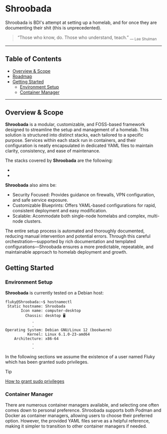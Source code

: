 # Shroobada
Shroobada is BDI's attempt at setting up a homelab, and for once they are documenting their shit (this is unprecedented).

> “Those who know, do. Those who understand, teach.” <sub>― Lee Shulman </sub>

---

## Table of Contents

- [Overview & Scope](#overview--scope)
- [Roadmap](#roadmap)
- [Getting Started](#getting-started)
  - [Environment Setup](#environment-setup)
  - [Container Manager](#container-manager)

---

## Overview & Scope
**Shroobada** is a modular, customizable, and FOSS-based framework designed to streamline the setup and management of a homelab. This solution is structured into distinct stacks, each tailored to a specific purpose. Services within each stack run in containers, and their configuration is neatly encapsulated in dedicated YAML files to maintain clarity, consistency, and ease of maintenance.

The stacks covered by **Shroobada** are the following:

- 
- 

**Shroobada** also aims be:

- Security Focused: Provides guidance on firewalls, VPN configuration, and safe service exposure.
- Customizable Blueprints: Offers YAML-based configurations for rapid, consistent deployment and easy modification.
- Scalable: Acommodate both single-node homelabs and complex, multi-node clusters.

The entire setup process is automated and thoroughly documented, reducing manual intervention and potential errors. Through this careful orchestration—supported by rich documentation and templated configurations—Shroobada ensures a more predictable, repeatable, and maintainable approach to homelab deployment and growth.

## Getting Started

### Environment Setup
**Shroobada** is currently tested on a Debian host:
```console
fluky@Shroobada:~$ hostnamectl
 Static hostname: Shroobada
       Icon name: computer-desktop
         Chassis: desktop 🖥️
            .
            .
Operating System: Debian GNU/Linux 12 (bookworm)
          Kernel: Linux 6.1.0-23-amd64
    Architecture: x86-64
            .
            .
```

In the following sections we assume the existence of a user named Fluky which has been granted sudo privileges.

> [!TIP]
> [How to grant sudo privileges](./code_blocks.md#grant-sudo-privileges)


### Container Manager
There are numerous container managers available, and selecting one often comes down to personal preference. Shroobada supports both Podman and Docker as container managers, allowing users to choose their preferred option. However, the provided YAML files serve as a helpful reference, making it simpler to transition to other container managers if needed.